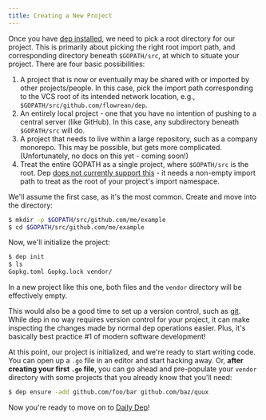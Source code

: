 ```yaml
---
title: Creating a New Project
---
```


Once you have [dep installed](installation.md), we need to pick a root directory for our project. This is primarily about picking the right root import path, and corresponding directory beneath `$GOPATH/src`, at which to situate your project. There are four basic possibilities:

1.  A project that is now or eventually may be shared with or imported by other projects/people. In this case, pick the import path corresponding to the VCS root of its intended network location, e.g., `$GOPATH/src/github.com/flowrean/dep`.
2.  An entirely local project - one that you have no intention of pushing to a central server (like GitHub). In this case, any subdirectory beneath `$GOPATH/src` will do.
3.  A project that needs to live within a large repository, such as a company monorepo. This may be possible, but gets more complicated. (Unfortunately, no docs on this yet - coming soon!)
4.  Treat the entire GOPATH as a single project, where `$GOPATH/src` is the root. Dep [does not currently support this](https://github.com/golang/dep/issues/417) - it needs a non-empty import path to treat as the root of your project's import namespace.

We'll assume the first case, as it's the most common. Create and move into the directory:

```bash
$ mkdir -p $GOPATH/src/github.com/me/example
$ cd $GOPATH/src/github.com/me/example
```

Now, we'll initialize the project:

```bash
$ dep init
$ ls
Gopkg.toml Gopkg.lock vendor/
```

In a new project like this one, both files and the `vendor` directory will be effectively empty.

This would also be a good time to set up a version control, such as [git](https://git-scm.com/). While dep in no way requires version control for your project, it can make inspecting the changes made by normal dep operations easier. Plus, it's basically best practice #1 of modern software development!

At this point, our project is initialized, and we're ready to start writing code. You can open up a `.go` file in an editor and start hacking away. Or, **after creating your first `.go` file**, you can go ahead and pre-populate your `vendor` directory with some projects that you already know that you'll need:

```bash
$ dep ensure -add github.com/foo/bar github.com/baz/quux
```

Now you're ready to move on to [Daily Dep](daily-dep.md)!
